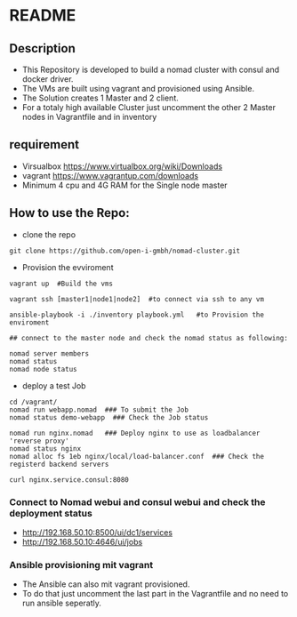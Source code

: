 # README

## Description

* This Repository is developed to build a nomad cluster with consul and docker driver.
* The VMs are built using vagrant and provisioned using Ansible.
* The Solution creates 1 Master and 2 client.
* For a totaly high available Cluster just uncomment the other 2 Master nodes in Vagrantfile and in inventory

## requirement

* Virsualbox https://www.virtualbox.org/wiki/Downloads
* vagrant https://www.vagrantup.com/downloads
* Minimum 4 cpu and 4G RAM for the Single node master 

## How to use the Repo:

* clone the repo

```
git clone https://github.com/open-i-gmbh/nomad-cluster.git
```

* Provision the evviroment

```
vagrant up  #Build the vms

vagrant ssh [master1|node1|node2]  #to connect via ssh to any vm

ansible-playbook -i ./inventory playbook.yml   #to Provision the enviroment

## connect to the master node and check the nomad status as following:

nomad server members
nomad status
nomad node status
```


* deploy a test Job

```
cd /vagrant/
nomad run webapp.nomad  ### To submit the Job
nomad status demo-webapp  ### Check the Job status

nomad run nginx.nomad   ### Deploy nginx to use as loadbalancer 'reverse proxy'
nomad status nginx
nomad alloc fs 1eb nginx/local/load-balancer.conf  ### Check the registerd backend servers

curl nginx.service.consul:8080
```

### Connect to Nomad webui and consul webui and check the deployment status
* http://192.168.50.10:8500/ui/dc1/services
* http://192.168.50.10:4646/ui/jobs


### Ansible provisioning mit vagrant
* The Ansible can also mit vagrant provisioned.
* To do that just uncomment the last part in the Vagrantfile and no need to run ansible seperatly.


